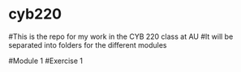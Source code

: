 # cyb220
#This is the repo for my work in the CYB 220 class at AU
#It will be separated into folders for the different modules

#Module 1
  #Exercise 1
